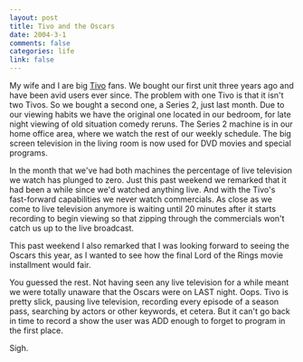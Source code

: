 ```yaml
--- 
layout: post
title: Tivo and the Oscars
date: 2004-3-1
comments: false
categories: life
link: false
---
```

My wife and I are big <a href="www.tivo.com" title="Tivo">Tivo</a> fans. We bought our first unit three years ago and have been avid users ever since. The problem with one Tivo is that it isn't two Tivos. So we bought a second one, a Series 2, just last month. Due to our viewing habits we have the original one located in our bedroom, for late night viewing of old situation comedy reruns. The Series 2 machine is in our home office area, where we watch the rest of our weekly schedule. The big screen television in the living room is now used for DVD movies and special programs.

In the month that we've had both machines the percentage of live television we watch has plunged to zero. Just this past weekend we remarked that it had been a while since we'd watched anything live. And with the Tivo's fast-forward capabilities we never watch commercials. As close as we come to live television anymore is waiting until 20 minutes after it starts recording to begin viewing so that zipping through the commercials won't catch us up to the live broadcast.

This past weekend I also remarked that I was looking forward to seeing the Oscars this year, as I wanted to see how the final Lord of the Rings movie installment would fair.

You guessed the rest. Not having seen any live television for a while meant we were totally unaware that the Oscars were on LAST night. Oops. Tivo is pretty slick, pausing live television, recording every episode of a season pass, searching by actors or other keywords, et cetera. But it can't go back in time to record a show the user was ADD enough to forget to program in the first place.

Sigh.
